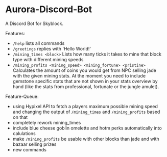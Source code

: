 # Aurora-Discord-Bot
A Discord Bot for Skyblock.

Features:
* `/help` lists all commands
* `/greetings` replies with 'Hello World!'
* `/mining_times <block>` Lists how many ticks it takes to mine that block type with different mining speeds
* `/mining_profits <mining_speed> <mining_fortune> <pristine>` Calculates the amount of coins you would get from NPC selling jade with the given mining stats. At the moment you need to include gemstone specific stats that are not shown in your stats overview by hand (like the stats from professional, fortunate or the jungle amulet).


Feature-Queue:
* using Hypixel API to fetch a players maximum possible mining speed and changing the output of `/mining_times` and `/mining_profits` based on that
* completely rework mining_times
* include blue cheese goblin omelette and hotm perks automatically into calulations
* make `/mining_profits` be usable with other blocks than jade and with bazaar selling prizes
* new commands
